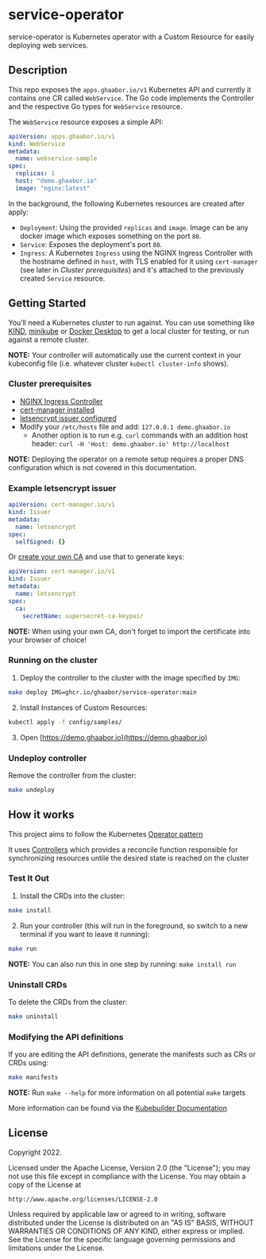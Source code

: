 # service-operator
service-operator is Kubernetes operator with a Custom Resource for easily deploying web services.

## Description
This repo exposes the `apps.ghaabor.io/v1` Kubernetes API and currently it contains one CR called `WebService`. The Go code implements the Controller and the respective Go types for `WebService` resource.

The `WebService` resource exposes a simple API:

```yaml
apiVersion: apps.ghaabor.io/v1
kind: WebService
metadata:
  name: webservice-sample
spec:
  replicas: 1
  host: "demo.ghaabor.io"
  image: "nginx:latest"
```

In the background, the following Kubernetes resources are created after apply:

* `Deployment`: Using the provided `replicas` and `image`. Image can be any docker image which exposes something on the port `80`.
* `Service`: Exposes the deployment's port `80`.
* `Ingress`: A Kubernetes `Ingress` using the NGINX Ingress Controller with the hostname defined in `host`, with TLS enabled for it using `cert-manager` (see later in _Cluster prerequisites_) and it's attached to the previously created `Service` resource.

## Getting Started
You’ll need a Kubernetes cluster to run against. You can use something like [KIND](https://sigs.k8s.io/kind), [minikube](https://minikube.sigs.k8s.io/docs/) or [Docker Desktop](https://docs.docker.com/desktop/kubernetes/) to get a local cluster for testing, or run against a remote cluster.

**NOTE:** Your controller will automatically use the current context in your kubeconfig file (i.e. whatever cluster `kubectl cluster-info` shows).

### Cluster prerequisites
* [NGINX Ingress Controller](https://kubernetes.github.io/ingress-nginx/deploy/#quick-start)
* [cert-manager installed](https://cert-manager.io/docs/installation/kubectl/)
* [letsencrypt issuer configured](https://cert-manager.io/docs/tutorials/acme/nginx-ingress/#step-6---configure-a-lets-encrypt-issuer)
* Modify your `/etc/hosts` file and add: `127.0.0.1 demo.ghaabor.io`
    * Another option is to run e.g. `curl` commands with an addition host header: `curl -H 'Host: demo.ghaabor.io' http://localhost`

**NOTE:** Deploying the operator on a remote setup requires a proper DNS configuration which is not covered in this documentation.

### Example letsencrypt issuer

```yaml
apiVersion: cert-manager.io/v1
kind: Issuer
metadata:
  name: letsencrypt
spec:
  selfSigned: {}
```

Or [create your own CA](https://medium.com/nerd-for-tech/adventures-in-encryption-securing-your-laptop-kubernetes-cluster-9e032bf77f3e) and use that to generate keys:

```yaml
apiVersion: cert-manager.io/v1
kind: Issuer
metadata:
  name: letsencrypt
spec:
  ca:
    secretName: supersecret-ca-keypair
```

**NOTE:** When using your own CA, don't forget to import the certificate into your browser of choice!

### Running on the cluster
1. Deploy the controller to the cluster with the image specified by `IMG`:

```sh
make deploy IMG=ghcr.io/ghaabor/service-operator:main
```

2. Install Instances of Custom Resources:

```sh
kubectl apply -f config/samples/
```

3. Open [https://demo.ghaabor.io](https://demo.ghaabor.io)

### Undeploy controller
Remove the controller from the cluster:

```sh
make undeploy
```

## How it works
This project aims to follow the Kubernetes [Operator pattern](https://kubernetes.io/docs/concepts/extend-kubernetes/operator/)

It uses [Controllers](https://kubernetes.io/docs/concepts/architecture/controller/) 
which provides a reconcile function responsible for synchronizing resources untile the desired state is reached on the cluster 

### Test It Out
1. Install the CRDs into the cluster:

```sh
make install
```

2. Run your controller (this will run in the foreground, so switch to a new terminal if you want to leave it running):

```sh
make run
```

**NOTE:** You can also run this in one step by running: `make install run`

### Uninstall CRDs
To delete the CRDs from the cluster:

```sh
make uninstall
```

### Modifying the API definitions
If you are editing the API definitions, generate the manifests such as CRs or CRDs using:

```sh
make manifests
```

**NOTE:** Run `make --help` for more information on all potential `make` targets

More information can be found via the [Kubebuilder Documentation](https://book.kubebuilder.io/introduction.html)

## License

Copyright 2022.

Licensed under the Apache License, Version 2.0 (the "License");
you may not use this file except in compliance with the License.
You may obtain a copy of the License at

    http://www.apache.org/licenses/LICENSE-2.0

Unless required by applicable law or agreed to in writing, software
distributed under the License is distributed on an "AS IS" BASIS,
WITHOUT WARRANTIES OR CONDITIONS OF ANY KIND, either express or implied.
See the License for the specific language governing permissions and
limitations under the License.


